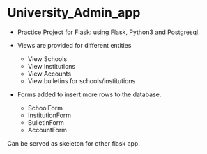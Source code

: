# University_Admin_app
* Practice Project for Flask: using Flask, Python3 and Postgresql.

* Views are provided for different entities
  * View Schools
  * View Institutions
  * View Accounts
  * View bulletins for schools/institutions
* Forms added to insert more rows to the database.
  * SchoolForm
  * InstitutionForm
  * BulletinForm
  * AccountForm

Can be served as skeleton for other flask app.


